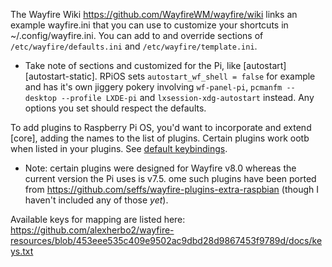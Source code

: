 The Wayfire Wiki https://github.com/WayfireWM/wayfire/wiki links an example wayfire.ini that you can use to customize your shortcuts in ~/.config/wayfire.ini. You can add to and override sections of `/etc/wayfire/defaults.ini` and `/etc/wayfire/template.ini`. 

- Take note of sections and customized for the Pi, like [autostart] [autostart-static]. RPiOS sets `autostart_wf_shell = false` for example and has it's own jiggery pokery involving `wf-panel-pi`, `pcmanfm --desktop --profile LXDE-pi` and `lxsession-xdg-autostart` instead. Any options you set should respect the defaults.

To add plugins to Raspberry Pi OS, you'd want to incorporate and extend [core], adding the names to the list of plugins. Certain plugins work ootb when listed in your plugins. See [default keybindings](https://github.com/WayfireWM/wayfire/wiki/Bindings-available-by-default). 

- Note: certain plugins were designed for Wayfire v8.0 whereas the current version the Pi uses is v7.5. ome such plugins have been ported from https://github.com/seffs/wayfire-plugins-extra-raspbian (though I haven't included any of those _yet_). 

Available keys for mapping are listed here: https://github.com/alexherbo2/wayfire-resources/blob/453eee535c409e9502ac9dbd28d9867453f9789d/docs/keys.txt 

